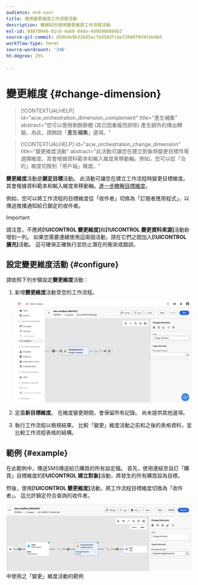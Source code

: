 ```yaml
---
audience: end-user
title: 使用變更維度工作流程活動
description: 瞭解如何使用變更維度工作流程活動
exl-id: 08870946-91c6-4ab0-84de-4d9b968884b3
source-git-commit: d58b9e9b32b85acfbd58dfcbef2000f859feb40d
workflow-type: tm+mt
source-wordcount: '346'
ht-degree: 25%

---
```


# 變更維度 {#change-dimension}

>[!CONTEXTUALHELP]
>id="acw_orchestration_dimension_complement"
>title="產生補集"
>abstract="您可以使用剩餘群體 (其已因重複而排除) 產生額外的傳出轉變。為此，請開啟「**產生補集**」選項。"

>[!CONTEXTUALHELP]
>id="acw_orchestration_change_dimension"
>title="變更維度活動"
>abstract="此活動可讓您在建立對象時變更目標市場選擇維度。其會根據資料範本和輸入維度來移動軸。例如，您可以從「合約」維度切換到「用戶端」維度。"

**變更維度**&#x200B;活動是&#x200B;**鎖定目標**&#x200B;活動。 此活動可讓您在建立工作流程時變更目標維度。 其會根據資料範本和輸入維度來移動軸。[進一步瞭解目標維度](../../audience/about-recipients.md#targeting-dimensions)。

例如，您可以將工作流程的目標維度從「收件者」切換為「訂閱者應用程式」，以傳送推播通知給已鎖定的收件者。

>[!IMPORTANT]
>
>請注意，不應將&#x200B;**[!UICONTROL 變更維度]**&#x200B;和&#x200B;**[!UICONTROL 變更資料來源]**&#x200B;活動新增到一列。 如果您需要連續使用這兩個活動，請在它們之間加入&#x200B;**[!UICONTROL 擴充]**&#x200B;活動。 這可確保正確執行並防止潛在的衝突或錯誤。

## 設定變更維度活動 {#configure}

請依照下列步驟設定&#x200B;**變更維度**&#x200B;活動：

1. 新增&#x200B;**變更維度**&#x200B;活動至您的工作流程。

   ![熒幕擷圖顯示「變更」維度活動已新增至工作流程](../assets/workflow-change-dimension.png)

1. 定義&#x200B;**新目標維度**。 在維度變更期間，會保留所有記錄。 尚未提供其他選項。

1. 執行工作流程以檢視結果。 比較「變更」維度活動之前和之後的表格資料，並比較工作流程表格的結構。

## 範例 {#example}

在此範例中，傳送SMS傳送給已購買的所有設定檔。 首先，使用連結至自訂「購買」目標維度的&#x200B;**[!UICONTROL 建立對象]**&#x200B;活動，將發生的所有購買設為目標。

然後，使用&#x200B;**[!UICONTROL 變更維度]**&#x200B;活動，將工作流程目標維度切換為「收件者」。 這允許鎖定符合查詢的收件者。

![熒幕擷圖顯示工作流程](../assets/workflow-change-dimension-example.png)中使用之「變更」維度活動的範例